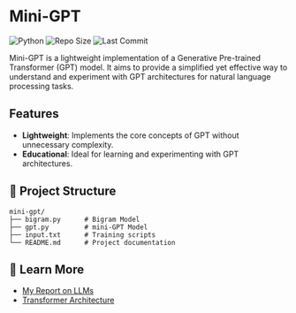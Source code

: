 # Mini-GPT

![Python](https://img.shields.io/badge/language-Python-blue.svg) ![Repo Size](https://img.shields.io/github/repo-size/PawanKiitb/mini-gpt) ![Last Commit](https://img.shields.io/github/last-commit/PawanKiitb/mini-gpt)

Mini-GPT is a lightweight implementation of a Generative Pre-trained Transformer (GPT) model. It aims to provide a simplified yet effective way to understand and experiment with GPT architectures for natural language processing tasks.

## Features

- **Lightweight**: Implements the core concepts of GPT without unnecessary complexity.
- **Educational**: Ideal for learning and experimenting with GPT architectures.

## 📂 Project Structure

```
mini-gpt/
├── bigram.py      # Bigram Model
├── gpt.py         # mini-GPT Model
├── input.txt      # Training scripts
└── README.md      # Project documentation
```

## 📖 Learn More

- [My Report on LLMs](https://drive.google.com/file/d/1q92vU-WlpmJsxlZiRjfwSr1Pvgpmbk8Z/view?usp=sharing)
- [Transformer Architecture](https://arxiv.org/abs/1706.03762)
